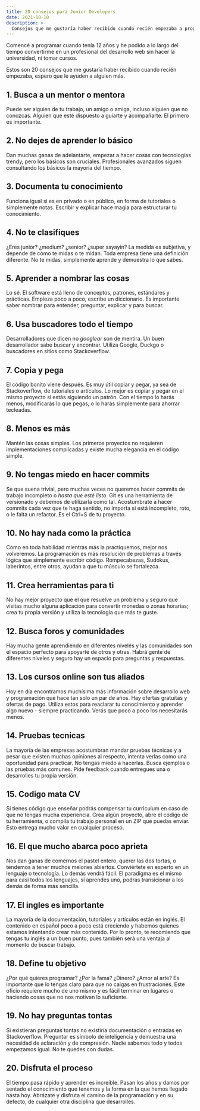 ```yaml
---
title: 20 consejos para Junior Developers
date: 2021-10-10
description: >-
  Consejos que me gustaría haber recibido cuando recién empezaba a programar y que espero le ayuden a alguien más.
---
```


Comencé a programar cuando tenía 12 años y he podido a lo largo del tiempo convertirme en un profesional del desarrollo web sin hacer la universidad, ni tomar cursos.

Estos son 20 consejos que me gustaría haber recibido cuando recién empezaba, espero que le ayuden a alguien más.

## 1. Busca a un mentor o mentora
Puede ser alguien de tu trabajo, un amigo o amiga, incluso alguien que no conozcas. Alguien que esté dispuesto a guiarte y acompañarte. El primero es importante.

## 2. No dejes de aprender lo básico
Dan muchas ganas de adelantarte, empezar a hacer cosas con tecnologías trendy, pero los básicos son cruciales. Profesionales avanzados siguen consultando los básicos la mayoría del tiempo.

## 3. Documenta tu conocimiento
Funciona igual si es en privado o en público, en forma de tutoriales o simplemente notas. Escribir y explicar hace magia para estructurar tu conocimiento.

## 4. No te clasifiques
¿Eres junior? ¿medium? ¿senior? ¿super sayayin? La medida es subjetiva, y depende de cómo te midas o te midan. Toda empresa tiene una definición diferente. No te midas, simplemente aprende y demuestra lo que sabes.

## 5. Aprender a nombrar las cosas
Lo sé. El software está lleno de conceptos, patrones, estándares y prácticas. Empieza poco a poco, escribe un diccionario. Es importante saber nombrar para entender, preguntar, explicar y para buscar.

## 6. Usa buscadores todo el tiempo
Desarrolladores que dicen no _googlear_ son de mentira. Un buen desarrollador sabe buscar y encontrar. Utiliza Google, Duckgo o buscadores en sitios como Stackoverflow.

## 7. Copia y pega
El código bonito viene después. Es muy útil copiar y pegar, ya sea de Stackoverflow, de tutoriales o artículos. Lo mejor es copiar y pegar en el mismo proyecto si estás siguiendo un patrón. Con el tiempo lo harás menos, modificarás lo que pegas, o lo harás simplemente para ahorrar tecleadas.

## 8. Menos es más
Mantén las cosas simples. Los primeros proyectos no requieren implementaciones complicadas y existe mucha elegancia en el código simple.

## 9. No tengas miedo en hacer commits
Se que suena trivial, pero muchas veces no queremos hacer commits de trabajo incompleto o _hasta que esté listo_. Git es una herramienta de versionado y debemos de utilizarla como tal. Acostumbrate a hacer commits cada vez que te haga sentido, no importa si está incompleto, roto, o le falta un refactor. Es el Ctrl+S de tu proyecto.

## 10. No hay nada como la práctica
Como en toda habilidad mientras más la practiquemos, mejor nos volveremos. La programación es más resolución de problemas a través lógica que simplemente escribir código. Rompecabezas, Sudokus, laberintos, entre otros, ayudan a que tu músculo se fortalezca.

## 11. Crea herramientas para ti
No hay mejor proyecto que el que resuelve un problema y seguro que visitas mucho alguna aplicación para convertir monedas o zonas horarias; crea tu propia versión y utiliza la tecnología que más te guste.

## 12. Busca foros y comunidades
Hay mucha gente aprendiendo en diferentes niveles y las comunidades son el espacio perfecto para apoyarte de otros y otras. Habrá gente de diferentes niveles y seguro hay un espacio para preguntas y respuestas.

## 13. Los cursos online son tus aliados
Hoy en día encontramos muchísima más información sobre desarrollo web y programación que hace tan solo un par de años. Hay ofertas gratuitas y ofertas de pago. Utiliza estos para reaclarar tu conocimiento y aprender algo nuevo - siempre practicando. Verás que poco a poco los necesitarás menos.

## 14. Pruebas tecnicas
La mayoría de las empresas acostumbran mandar pruebas técnicas y a pesar que existen muchas opiniones al respecto, intenta verlas como una oportunidad para practicar. No tengas miedo a hacerlas. Busca ejemplos o las pruebas más comunes. Pide feedback cuando entregues una o desarrolles tu propia versión.

## 15. Codigo mata CV
Si tienes código que enseñar podrás compensar tu curriculum en caso de que no tengas mucha experiencia. Crea algún proyecto, abre el código de tu herramienta, o compila tu trabajo personal en un ZIP que puedas enviar. Esto entrega mucho valor en cualquier proceso.

## 16. El que mucho abarca poco aprieta
Nos dan ganas de comernos el pastel entero, querer las dos tortas, o tendemos a tener muchos melones abiertos. Conviértete en experto en un lenguaje o tecnología. Lo demás vendrá fácil. El paradigma es el mismo para casi todos los lenguajes, si aprendes uno, podrás transicionar a los demás de forma más sencilla.

## 17. El ingles es importante
La mayoría de la documentación, tutoriales y artículos están en inglés. El contenido en español poco a poco está creciendo y habemos quienes estamos intentando crear más contenido. Por lo pronto, te recomiendo que tengas tu inglés a un buen punto, pues también será una ventaja al momento de buscar trabajo.

## 18. Define tu objetivo
¿Por qué quieres programar? ¿Por la fama? ¿Dinero? ¿Amor al arte? Es importante que lo tengas claro para que no caigas en frustraciones. Este oficio requiere mucho de uno mismo y es fácil terminar en lugares o haciendo cosas que no nos motivan lo suficiente.

## 19. No hay preguntas tontas
Si existieran preguntas tontas no existiría documentación o entradas en Stackoverflow. Preguntar es símbolo de inteligencia y demuestra una necesidad de aclaración y de compresión. Nadie sabemos todo y todos empezamos igual. No te quedes con dudas.

## 20. Disfruta el proceso
El tiempo pasa rápido y aprender es increíble. Pasan los años y damos por sentado el conocimiento que tenemos y la forma en la que hemos llegado hasta hoy. Abrázate y disfruta el camino de la programación y en su defecto, de cualquier otra disciplina que desarrolles.

